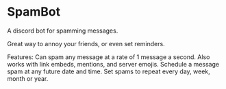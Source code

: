 # SpamBot
A discord bot for spamming messages.

Great way to annoy your friends, or even set reminders.

Features:
Can spam any message at a rate of 1 message a second. Also works with link embeds, mentions, and server emojis.
Schedule a message spam at any future date and time.
Set spams to repeat every day, week, month or year.

